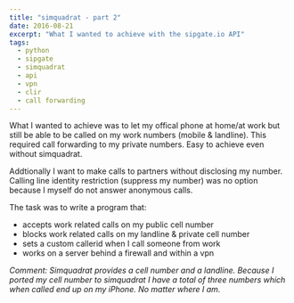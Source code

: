 ```yaml
---
title: "simquadrat - part 2"
date: 2016-08-21
excerpt: "What I wanted to achieve with the sipgate.io API"
tags:
  - python
  - sipgate
  - simquadrat
  - api
  - vpn
  - clir
  - call forwarding
---
```


What I wanted to achieve was to let my offical phone at home/at work but still be able to be called on my work numbers (mobile & landline).
This required call forwarding to my private numbers. Easy to achieve even without simquadrat.

Addtionally I want to make calls to partners without disclosing my number. Calling line identity restriction (suppress my number) was no option because I myself do not answer anonymous calls.

The task was to write a program that:

- accepts work related calls on my public cell number
- blocks work related calls on my landline & private cell number
- sets a custom callerid when I call someone from work 
- works on a server behind a firewall and within a vpn


*Comment:
Simquadrat provides a cell number and a landline. Because I ported my cell number to simquadrat I have a total of three numbers which when called end up on my iPhone.
No matter where I am.*
